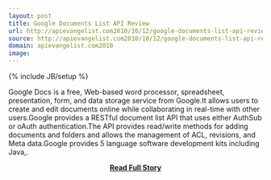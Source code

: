 ```yaml
---
layout: post
title: Google Documents List API Review
url: http://apievangelist.com2010/10/12/google-documents-list-api-review/
source: http://apievangelist.com2010/10/12/google-documents-list-api-review/
domain: apievangelist.com2010
image: 
---
```

{% include JB/setup %}<p>Google Docs is a free, Web-based word processor, spreadsheet, presentation, form, and data storage service from Google.It allows users to create and edit documents online while collaborating in real-time with other users.Google provides a RESTful document list API that uses either AuthSub or oAuth authentication.The API provides read/write methods for adding documents and folders and allows the management of ACL, revisions, and Meta data.Google provides 5 language software development kits including Java,.</p>
<center><p><a href="http://apievangelist.com2010/10/12/google-documents-list-api-review/" style='padding:25px; font-sze:18px; font-weight: bold;'>Read Full Story</a></p></center>
